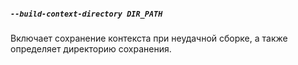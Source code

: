 ##### `--build-context-directory DIR_PATH`
Включает сохранение контекста при неудачной сборке, а также определяет директорию сохранения.
